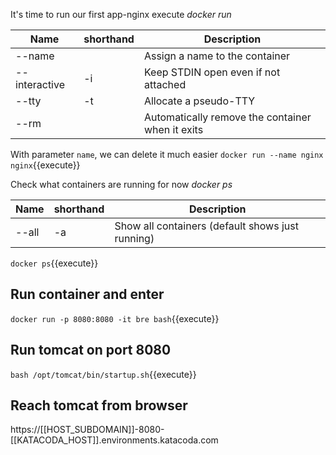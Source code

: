 It's time to run our first app-nginx
execute *docker run* 

|Name          | shorthand |Description                          |
|--------------|-----------|-------------------------------------|
|--name        |           |Assign a name to the container       |
|--interactive | -i		   |Keep STDIN open even if not attached |
|--tty         | -t		   |Allocate a pseudo-TTY                |
|--rm          |   		   |Automatically remove the container when it exits|


With parameter `name`, we can delete it much easier
`docker run --name nginx nginx`{{execute}}

Check what containers are running for now
*docker ps*

|Name          | shorthand |Description                          |
|--------------|-----------|-------------------------------------|
|--all         |-a         |Show all containers (default shows just running)|

`docker ps`{{execute}}



## Run container and enter
`docker run -p 8080:8080 -it bre bash`{{execute}}

## Run tomcat on port 8080
`bash /opt/tomcat/bin/startup.sh`{{execute}}

## Reach tomcat from browser
https://[[HOST_SUBDOMAIN]]-8080-[[KATACODA_HOST]].environments.katacoda.com


